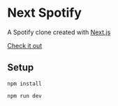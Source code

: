 # Next Spotify

A Spotify clone created with [Next.js](https://nextjs.org/)

[Check it out](https://next-spotify-iota.vercel.app/)

## Setup
`npm install`

`npm run dev`
